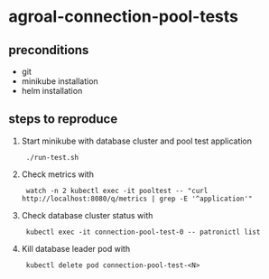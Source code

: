 # agroal-connection-pool-tests

## preconditions

- git
- minikube installation
- helm installation

## steps to reproduce

1. Start minikube with database cluster and pool test application

        ./run-test.sh

2. Check metrics with 

        watch -n 2 kubectl exec -it pooltest -- "curl http://localhost:8080/q/metrics | grep -E '^application'"

3. Check database cluster status with

        kubectl exec -it connection-pool-test-0 -- patronictl list

4. Kill database leader pod with

        kubectl delete pod connection-pool-test-<N>
